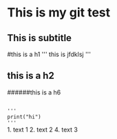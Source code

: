 This is my git test
===================
This is subtitle
----------------
#this is a h1
'''
this is jfdklsj
'''
## this is a h2
######this is a h6

<code>
'''
print("hi")
'''
</code>
1. text 1
2. text 2
4. text 3